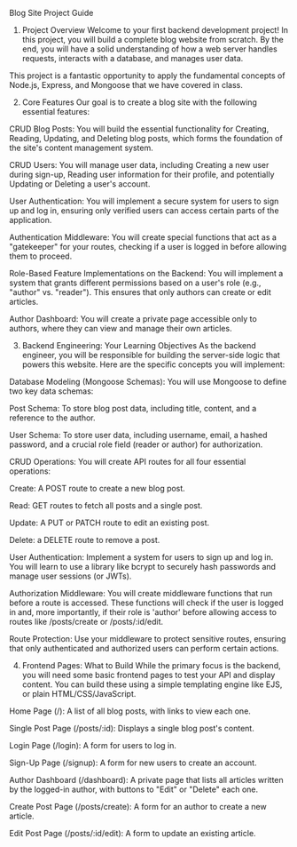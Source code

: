Blog Site Project Guide

1. Project Overview
   Welcome to your first backend development project! In this project, you will build a complete blog website from scratch. By the end, you will have a solid understanding of how a web server handles requests, interacts with a database, and manages user data.

This project is a fantastic opportunity to apply the fundamental concepts of Node.js, Express, and Mongoose that we have covered in class.

2. Core Features
   Our goal is to create a blog site with the following essential features:

CRUD Blog Posts: You will build the essential functionality for Creating, Reading, Updating, and Deleting blog posts, which forms the foundation of the site's content management system.

CRUD Users: You will manage user data, including Creating a new user during sign-up, Reading user information for their profile, and potentially Updating or Deleting a user's account.

User Authentication: You will implement a secure system for users to sign up and log in, ensuring only verified users can access certain parts of the application.

Authentication Middleware: You will create special functions that act as a "gatekeeper" for your routes, checking if a user is logged in before allowing them to proceed.

Role-Based Feature Implementations on the Backend: You will implement a system that grants different permissions based on a user's role (e.g., "author" vs. "reader"). This ensures that only authors can create or edit articles.

Author Dashboard: You will create a private page accessible only to authors, where they can view and manage their own articles.

3. Backend Engineering: Your Learning Objectives
   As the backend engineer, you will be responsible for building the server-side logic that powers this website. Here are the specific concepts you will implement:

Database Modeling (Mongoose Schemas): You will use Mongoose to define two key data schemas:

Post Schema: To store blog post data, including title, content, and a reference to the author.

User Schema: To store user data, including username, email, a hashed password, and a crucial role field (reader or author) for authorization.

CRUD Operations: You will create API routes for all four essential operations:

Create: A POST route to create a new blog post.

Read: GET routes to fetch all posts and a single post.

Update: A PUT or PATCH route to edit an existing post.

Delete: a DELETE route to remove a post.

User Authentication: Implement a system for users to sign up and log in. You will learn to use a library like bcrypt to securely hash passwords and manage user sessions (or JWTs).

Authorization Middleware: You will create middleware functions that run before a route is accessed. These functions will check if the user is logged in and, more importantly, if their role is 'author' before allowing access to routes like /posts/create or /posts/:id/edit.

Route Protection: Use your middleware to protect sensitive routes, ensuring that only authenticated and authorized users can perform certain actions.

4. Frontend Pages: What to Build
   While the primary focus is the backend, you will need some basic frontend pages to test your API and display content. You can build these using a simple templating engine like EJS, or plain HTML/CSS/JavaScript.

Home Page (/): A list of all blog posts, with links to view each one.

Single Post Page (/posts/:id): Displays a single blog post's content.

Login Page (/login): A form for users to log in.

Sign-Up Page (/signup): A form for new users to create an account.

Author Dashboard (/dashboard): A private page that lists all articles written by the logged-in author, with buttons to "Edit" or "Delete" each one.

Create Post Page (/posts/create): A form for an author to create a new article.

Edit Post Page (/posts/:id/edit): A form to update an existing article.
